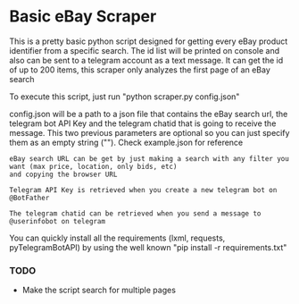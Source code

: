 # Basic eBay Scraper

This is a pretty basic python script designed for getting every eBay product identifier from a specific search.
The id list will be printed on console and also can be sent to a telegram account as a text message. It can get the id of up to 200 items, 
this scraper only analyzes the first page of an eBay search

To execute this script, just run "python scraper.py config.json"

config.json will be a path to a json file that contains the eBay search url, the telegram bot API Key 
and the telegram chatid that is going to receive the message. This two previous parameters are 
optional so you can just specify them as an empty string (""). Check example.json for reference

    eBay search URL can be get by just making a search with any filter you want (max price, location, only bids, etc)
    and copying the browser URL

    Telegram API Key is retrieved when you create a new telegram bot on @BotFather

    The telegram chatid can be retrieved when you send a message to @userinfobot on telegram

You can quickly install all the requirements (lxml, requests, pyTelegramBotAPI) by using the well known 
"pip install -r requirements.txt"

### TODO
* Make the script search for multiple pages

